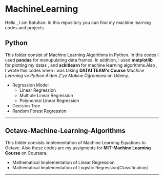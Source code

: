 # MachineLearning

Hello , I am Batuhan. In this repository you can find my machine learning codes and projects.


## Python

This folder consist of Machine Learning Algorithms in Python. In this codes I used **pandas** for manupulating data frames.
In addition, I used **matplotlib** for plotting my datas , and **sckitlearn** for machine learning algorithms.Also , I 
wrote this codes when i was taking **DATAI TEAM's Course** *Machine Learning ve Python A'dan Z'ye Makine Öğrenmesi* on Udemy.

* Regression Model
  * Linear Regression 
  * Multiple Linear Regression
  * Polynomial Linear Regression
 * Decision Tree
 * Random Forest Regression
---

## Octave-Machine-Learning-Algorithms

This folder consists implementation of Machine Learning Equations to Octave. Also these codes are my assigments for
**MIT-Machine Learning Course** on Coursera.

* Mathematical Implementation of Linear Regression
* Mathematical Implementation of Logistic Regression(Classification)
  
---

